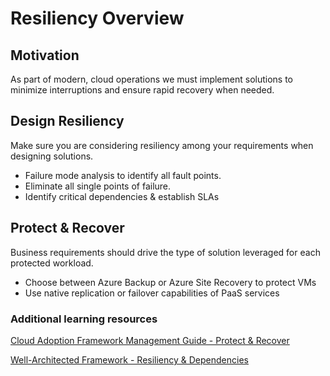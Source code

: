 # Resiliency Overview

## Motivation
As part of modern, cloud operations we must implement solutions to minimize interruptions and ensure rapid recovery when needed.

## Design Resiliency
Make sure you are considering resiliency among your requirements when designing solutions.

  - Failure mode analysis to identify all fault points.
  - Eliminate all single points of failure.
  - Identify critical dependencies & establish SLAs

## Protect & Recover
Business requirements should drive the type of solution leveraged for each protected workload.

  - Choose between Azure Backup or Azure Site Recovery to protect VMs
  - Use native replication or failover capabilities of PaaS services
  
### Additional learning resources

[Cloud Adoption Framework Management Guide - Protect & Recover](https://docs.microsoft.com/en-us/azure/cloud-adoption-framework/manage/azure-management-guide/protect-recover?tabs=AzureBackup%2Csiterecovery)

[Well-Architected Framework - Resiliency & Dependencies](https://docs.microsoft.com/en-us/azure/architecture/framework/resiliency/design-resiliency)
